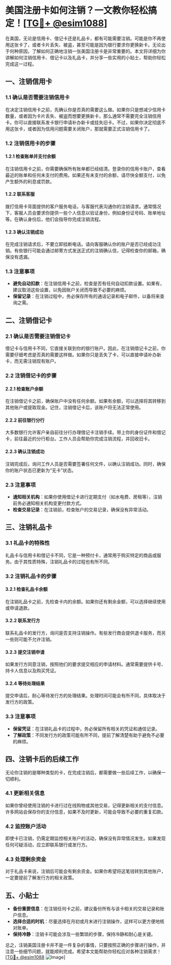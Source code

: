 # 美国注册卡如何注销？一文教你轻松搞定！[[TG💪+ @esim1088](https://t.me/s/esim1088)]

在美国，无论是信用卡、借记卡还是礼品卡，都有可能需要注销。可能是你不再使用这张卡了，或者卡片丢失、被盗，甚至可能是因为银行要求你更换新卡。无论出于何种原因，了解如何正确地注销一张美国注册卡是非常重要的。本文将详细为你讲解如何注销信用卡、借记卡以及礼品卡，并分享一些实用的小贴士，帮助你轻松完成这一过程。

## 一、注销信用卡

### 1.1 确认是否需要注销信用卡

在决定注销信用卡之前，先确认你是否真的需要这么做。如果你只是想减少信用卡数量，或者因为卡片丢失、被盗而想要更换新卡，那么通常不需要完全注销信用卡。你可以直接联系发卡银行申请补办新卡或挂失旧卡。不过，如果你决定彻底不用这张卡，或者因为信用问题需要关闭账户，那就需要正式注销信用卡了。

### 1.2 注销信用卡的步骤

#### 1.2.1 检查账单并支付余额

在注销信用卡之前，你需要确保所有账单都已经结清。登录你的信用卡账户，查看最近的账单和任何未支付的费用。如果还有未支付的余额，请尽快全额支付，以免产生额外的利息或罚款。

#### 1.2.2 联系客服

拨打信用卡背面提供的客户服务电话，与客服代表沟通你的注销请求。通常情况下，客服人员会要求你提供一些个人信息以验证身份，例如身份证号码、账单地址等。在确认身份后，他们会指导你完成注销流程。

#### 1.2.3 确认注销成功

在完成注销请求后，不要立即挂断电话。请向客服确认你的账户是否已经成功注销。有些银行可能会通过邮寄方式发送正式的注销确认信，记得检查你的邮箱，确保没有遗漏。

### 1.3 注意事项

- **避免自动扣款**：在注销信用卡之前，检查是否有任何自动扣款设置。如果有，建议取消这些设置，以免因账户关闭而导致不必要的麻烦。
- **保留记录**：在注销过程中，务必保存所有的通话记录和电子邮件，以备将来查询之需。

## 二、注销借记卡

### 2.1 确认是否需要注销借记卡

借记卡与信用卡不同，它直接关联到你的银行账户。因此，在注销借记卡之前，你需要仔细考虑是否真的需要这样做。如果你只是丢失了卡，可以直接申请补办新卡，而无需注销现有账户。

### 2.2 注销借记卡的步骤

#### 2.2.1 检查账户余额

在注销借记卡之前，确保账户中没有任何余额。如果有余额，可以选择将其转移到其他账户或提取现金。记住，注销借记卡后，该账户将无法正常使用。

#### 2.2.2 前往银行分行

大多数银行允许客户亲自前往分行办理借记卡注销手续。带上你的身份证件和借记卡，前往最近的分行柜台。工作人员会帮助你完成注销流程，并回收旧卡。

#### 2.2.3 确认注销成功

注销完成后，询问工作人员是否需要签署任何文件，以确认注销成功。同时，确保你的账户状态已更新为“无卡”状态。

### 2.3 注意事项

- **通知相关机构**：如果你使用借记卡进行定期支付（如水电费、房租等），注销前务必通知相关机构变更付款方式。
- **检查交易记录**：在注销前，检查账户的交易记录，确保没有异常活动。

## 三、注销礼品卡

### 3.1 礼品卡的特殊性

礼品卡与信用卡和借记卡不同，它是一种预付卡，通常用于购买特定的商品或服务。由于其性质特殊，注销礼品卡的过程也有所不同。

### 3.2 注销礼品卡的步骤

#### 3.2.1 检查礼品卡余额

在注销礼品卡之前，先检查卡内的余额。如果你还有剩余金额，可以选择继续使用或申请退款。

#### 3.2.2 联系发行方

联系礼品卡的发行方，询问是否支持注销操作。有些发行商会提供退卡服务，而另一些则可能不允许注销。

#### 3.2.3 提交注销申请

如果发行方同意注销，按照他们的要求提交相应的申请材料。通常需要提供卡号、持卡人信息以及购买凭证。

#### 3.2.4 等待处理结果

提交申请后，耐心等待发行方的处理结果。处理时间可能会有所不同，具体取决于发行方的政策。

### 3.3 注意事项

- **保留凭证**：在注销礼品卡的过程中，务必保留所有相关的凭证和通信记录。
- **了解政策**：不同发行方的政策可能有所不同，提前了解清楚有助于避免不必要的麻烦。

## 四、注销卡后的后续工作

无论你注销的是哪种类型的卡，在完成注销后，都需要做一些后续工作，以确保一切顺利。

### 4.1 更新相关信息

如果你曾经使用注销的卡进行过在线购物或其他交易，记得更新相关的支付信息。许多网站会保存你的支付信息，如果不及时更新，可能会导致不必要的重复扣款。

### 4.2 监控账户活动

即使卡已注销，仍需定期监控相关账户的活动，确保没有异常情况发生。如果发现任何可疑活动，应立即联系银行或发行方。

### 4.3 处理剩余资金

对于礼品卡来说，注销后可能会有剩余资金。如果你希望将这笔钱转到其他账户，一定要提前了解发行方的相关政策。

## 五、小贴士

- **备份重要信息**：在注销任何卡之前，建议备份所有与该卡相关的交易记录和账户信息。
- **选择合适的时机**：尽量选择在月初或月末进行注销操作，这样可以更方便地核对账单。
- **保持冷静**：注销卡可能会涉及一些繁琐的步骤，保持冷静和耐心是关键。

总之，注销美国注册卡并不是一件复杂的事情，只要按照正确的步骤进行操作，并注意一些细节问题，就能顺利完成。希望本文能帮助你轻松应对各种注销需求！[[TG💪+ @esim1088](https://t.me/s/esim1088) ![Image](https://i.postimg.cc/4NQfJmqS/Snipaste-2025-05-13-00-14-12.png)]